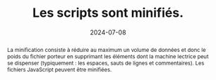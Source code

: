 ---
title: Les scripts sont minifiés.
abstract: "La minification consiste à réduire au maximum un volume de données et donc le poids du fichier porteur en supprimant les éléments dont la machine lectrice peut se dispenser (typiquement&nbsp;: les espaces, sauts de lignes et commentaires). Les fichiers JavaScript peuvent être minifiées."
categories: 
    - "Performances"
agrege: O4223-E068
opquast: '4 223'
indiceebook: '68'
description: "Règle n° 068"
before: "067"
weight: "068"
after: "069"
actif: '1'
layout: rules
date: 2024-07-08
tags: 
    - "Écoconception"
objectif: 
    - "Minimiser la quantité de données à télécharger"
    - "Améliorer les performances"
    - "Diminuer l'impact énergétique lié à la consultation du livre numérique"
Meo: 
    - "Supprimer les espaces non nécessaires et les commentaires dans les fichiers JavaScript en recourant à des outils dédiés"
Controle: 
    - "Vérifier manuellement au sein de tous les fichiers JavaScript qu'aucun retour ligne, commentaire, indentation ou saut de ligne n'est présent."
    - "Ou identifier la liste des fichiers JavaScript non minifiés à l'aide d'outils de développement (navigateurs, outils en ligne, etc.)"
epubcheck: 
ace: 
humancheck: true
ReadiumGoToolkit: 
Source: 
    - "Opquast"
Referentiel: 
    - "[Web Sustainability Guidelines (WSG)](https://w3c.github.io/sustyweb/#minify-your-html-css-and-javascript)"
    - "[Référentiel général de l’écoconception des services numériques](https://www.arcep.fr/uploads/tx_gspublication/consultation-referentiel-ecoconception-services-numeriques_091023.pdf) (6.5 Le service numérique a-t-il mis en place des techniques de compression sur la totalité des ressources transférées dont il a le contrôle&nbsp;?)"
steps: 
    - "Production numérique"
    - ""
---